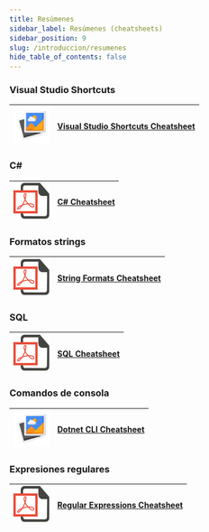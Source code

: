 ```yaml
---
title: Resúmenes
sidebar_label: Resúmenes (cheatsheets)
sidebar_position: 9
slug: /introduccion/resumenes
hide_table_of_contents: false
---
```


### Visual Studio Shortcuts
| ![img](/base/imagen.png) | **[Visual Studio Shortcuts Cheatsheet](/introduccion/visual-studio-keyboard-shortcut-cheatsheet.png)** | 
| :-------------------------------------: | :---: |

### C#
| ![img](/base/download-pdf.png) | **[C# Cheatsheet](/introduccion/c-sharp.pdf)** | 
| :-------------------------------------: | :---: |

### Formatos strings
| ![img](/base/download-pdf.png) | **[String Formats Cheatsheet](/introduccion/formatos_strings.pdf)** | 
| :-------------------------------------: | :---: |

### SQL
| ![img](/base/download-pdf.png) | **[SQL Cheatsheet](/introduccion/sql.pdf)** | 
| :-------------------------------------: | :---: |

### Comandos de consola
| ![img](/base/imagen.png) | **[Dotnet CLI Cheatsheet](/introduccion/comandos_consola_dotnet_cli.webp)** | 
| :-------------------------------------: | :---: |

### Expresiones regulares
| ![img](/base/download-pdf.png) | **[Regular Expressions Cheatsheet](/introduccion/expresiones_regulares.pdf)** | 
| :-------------------------------------: | :---: |
